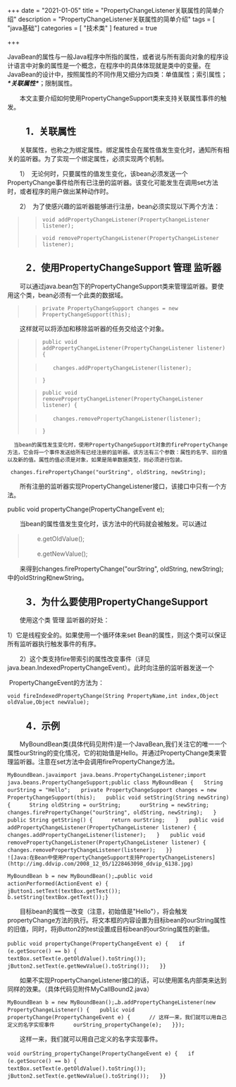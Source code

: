 +++
date = "2021-01-05"
title = "PropertyChangeListener关联属性的简单介绍"
description = "PropertyChangeListener关联属性的简单介绍"
tags = [ "java基础"]
categories = [
    "技术类"
]
featured = true

+++



JavaBean的属性与一般Java程序中所指的属性，或者说与所有面向对象的程序设计语言中对象的属性是一个概念，在程序中的具体体现就是类中的变量。在JavaBean的设计中，按照属性的不同作用又细分为四类：单值属性；索引属性；***\*关联属性\****；限制属性。

　　本文主要介绍如何使用PropertyChangeSupport类来支持关联属性事件的触发。

## 　　1．关联属性

　　关联属性，也称之为绑定属性。绑定属性会在属性值发生变化时，通知所有相关的监听器。为了实现一个绑定属性，必须实现两个机制。

　　1）　无论何时，只要属性的值发生变化，该bean必须发送一个PropertyChange事件给所有已注册的监听器。该变化可能发生在调用set方法时，或者程序的用户做出某种动作时。

　　2）　为了使感兴趣的监听器能够进行注册，bean必须实现以下两个方法：

> > ```
> > void addPropertyChangeListener(PropertyChangeListener listener);
> > ```
>
> > ```
> > void removePropertyChangeListener(PropertyChangeListener listener);
> > ```

## 　　2．使用PropertyChangeSupport 管理 监听器

　　可以通过java.bean包下的PropertyChangeSupport类来管理监听器。要使用这个类，bean必须有一个此类的数据域。

> > ```
> > private PropertyChangeSupport changes = new PropertyChangeSupport(this);
> > ```

　　这样就可以将添加和移除监听器的任务交给这个对象。

> > ```
> > public void addPropertyChangeListener(PropertyChangeListener listener) {
> > ```
>
> > ```
> > 　　changes.addPropertyChangeListener(listener);
> > ```
>
> > ```
> > }
> > ```
>
> > ```
> > public void removePropertyChangeListener(PropertyChangeListener listener) {
> > ```
>
> > ```
> > 　　changes.removePropertyChangeListener(listener);
> > ```
>
> > ```
> > }
> > ```

`  当bean的属性发生变化时，使用PropertyChangeSupport对象的firePropertyChange方法，它会将一个事件发送给所有已经注册的监听器。该方法有三个参数：属性的名字、旧的值以及新的值。属性的值必须是对象，如果是简单数据类型，则必须进行包装。`

```
 changes.firePropertyChange("ourString", oldString, newString);
```

　　所有注册的监听器实现PropertyChangeListener接口，该接口中只有一个方法。

public void propertyChange(PropertyChangeEvent e);

　　当bean的属性值发生变化时，该方法中的代码就会被触发。可以通过

> 　　e.getOldValue();
>
> 　　e.getNewValue();

　　来得到changes.firePropertyChange("ourString", oldString, newString);中的oldString和newString。

## 　　3．为什么要使用PropertyChangeSupport

　　使用这个类 管理 监听器的好处：

  1）它是线程安全的。如果使用一个循环体来set Bean的属性，则这个类可以保证所有监听器执行触发事件的有序。

　　2）这个类支持fire带索引的属性改变事件（详见java.bean.IndexedPropertyChangeEvent）。此时向注册的监听器发送一个

​    PropertyChangeEvent的方法为：

```
void fireIndexedPropertyChange(String PropertyName,int index,Object oldValue,Object newValue);
```

## 　　4．示例

　　MyBoundBean类(具体代码见附件)是一个JavaBean,我们关注它的唯一一个属性ourString的变化情况，它的初始值是Hello。并通过PropertyChange类来管理监听器。注意在set方法中会调用firePropertyChange方法。

```
MyBoundBean.javaimport java.beans.PropertyChangeListener;import java.beans.PropertyChangeSupport;public class MyBoundBean {　　String ourString = "Hello";　　private PropertyChangeSupport changes = new PropertyChangeSupport(this);　　public void setString(String newString) {　　　 String oldString = ourString;　　　 ourString = newString;　　　 changes.firePropertyChange("ourString", oldString, newString);　　}　　public String getString() {　　　 return ourString;　　}　　public void addPropertyChangeListener(PropertyChangeListener listener) {　　　 changes.addPropertyChangeListener(listener);　　}　　public void removePropertyChangeListener(PropertyChangeListener listener) {　　　 changes.removePropertyChangeListener(listener);　　}}
![Java:在Bean中使用PropertyChangeSupport支持PropertyChangeListeners](http://img.ddvip.com/2008_12_05/1228463098_ddvip_6138.jpg)
```

 

```
MyBoundBean b = new MyBoundBean();…public void actionPerformed(ActionEvent e) {　　jButton1.setText(textBox.getText());　　b.setString(textBox.getText());}
```

　　目标bean的属性一改变（注意，初始值是"Hello"），将会触发propertyChange方法的执行。将文本框的内容设置为目标bean的ourString属性的旧值，同时，将jButton2的test设置成目标bean的ourString属性的新值。

```
public void propertyChange(PropertyChangeEvent e) {　　if (e.getSource() == b) {　　　 textBox.setText(e.getOldValue().toString());　　　 jButton2.setText(e.getNewValue().toString());　　}}
```

　　如果不实现PropertyChangeListener接口的话，可以使用匿名内部类来达到同样的效果。（具体代码见附件MyCallBound2.java）

```
MyBoundBean b = new MyBoundBean();…b.addPropertyChangeListener(new PropertyChangeListener() {　　public void propertyChange(PropertyChangeEvent e) {　　　 // 这样一来，我们就可以用自己定义的名字实现事件　　　 ourString_propertyChange(e);　　}});
```

 

　　这样一来，我们就可以用自己定义的名字实现事件。

```
void ourString_propertyChange(PropertyChangeEvent e) {　　if (e.getSource() == b) {　　　 textBox.setText(e.getOldValue().toString());　　　 jButton2.setText(e.getNewValue().toString());　　}}
```